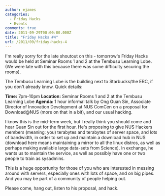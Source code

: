 ```yaml
---
author: ejames
categories:
  - Friday Hacks
  - Events
comments: true
date: 2011-09-29T00:00:00.000Z
title: "Friday Hacks #4"
url: /2011/09/friday-hacks-4
---
```


I'm really sorry for the late shoutout on this - tomorrow's Friday Hacks would be held at Seminar Rooms 1 and 2 at the Tembusu Learning Lobe. (We were late with this because there was some difficulty securing the rooms).

The Tembusu Learning Lobe is the building next to Starbucks/the ERC, if you don't already know. Quick details:

<strong>Time:</strong> 7pm-10pm
<strong>Location:</strong> Seminar Rooms 1 and 2 at the Tembusu Learning Lobe
<strong>Agenda: </strong>1 hour informal talk by Ong Guan Sin, Associate Director of Innovation Development at NUS ComCen on a proposal for Download@NUS (more on that in a bit), and our usual hacking.

I know this is the mid-term week, but I really think you should come and hear Guan Sin out for the first hour. He's proposing to give NUS Hackers members (meaning: you) terabytes and terabytes of server space, and lots of bandwidth, in order to set up and maintain a download hub in NUS (download here means maintaining a mirror to all the linux distros, as well as perhaps making available large data-sets from Science). In exchange, he wants us to maintain the service, as well as possibly have one or two people to train as sysadmins.

This is a huge opportunity for those of you who are interested in messing around with servers, especially ones with lots of space, and on big pipes. And you may be part of a community of people helping out.

Please come, hang out, listen to his proposal, and hack.
